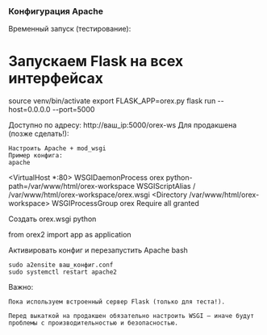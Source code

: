 ### Конфигурация Apache ###
Временный запуск (тестирование):

# Запускаем Flask на всех интерфейсах
source venv/bin/activate
export FLASK_APP=orex.py
flask run --host=0.0.0.0 --port=5000

Доступно по адресу: http://ваш_ip:5000/orex-ws
Для продакшена (позже сделать!):

    Настроить Apache + mod_wsgi
    Пример конфига:
    apache

<VirtualHost *:80>
    WSGIDaemonProcess orex python-path=/var/www/html/orex-workspace
    WSGIScriptAlias / /var/www/html/orex-workspace/orex.wsgi
    <Directory /var/www/html/orex-workspace>
        WSGIProcessGroup orex
        Require all granted
    </Directory>
</VirtualHost>

Создать orex.wsgi
python

from orex2 import app as application

Активировать конфиг и перезапустить Apache
bash

    sudo a2ensite ваш_конфиг.conf
    sudo systemctl restart apache2

Важно:

    Пока используем встроенный сервер Flask (только для теста!).

    Перед выкаткой на продакшен обязательно настроить WSGI — иначе будут проблемы с производительностью и безопасностью.

### ### 